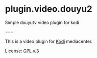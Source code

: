 # plugin.video.douyu2
Simple douyutv video plugin for kodi

===

This is a video plugin for [Kodi](http://kodi.tv) mediacenter.

License: [GPL v.3](http://www.gnu.org/copyleft/gpl.html)
